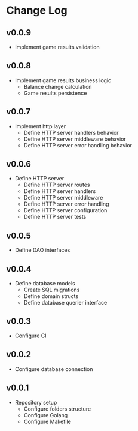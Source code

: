 # Change Log


## v0.0.9

- Implement game results validation
  

## v0.0.8

- Implement game results business logic
  - Balance change calculation
  - Game results persistence

## v0.0.7

- Implement http layer
  - Define HTTP server handlers behavior
  - Define HTTP server middleware behavior
  - Define HTTP server error handling behavior

## v0.0.6

- Define HTTP server
  - Define HTTP server routes
  - Define HTTP server handlers
  - Define HTTP server middleware
  - Define HTTP server error handling
  - Define HTTP server configuration
  - Define HTTP server tests

## v0.0.5

- Define DAO interfaces

## v0.0.4

- Define database models
  - Create SQL migrations
  - Define domain structs
  - Define database querier interface

## v0.0.3

- Configure CI

## v0.0.2

- Configure database connection
  
## v0.0.1

- Repository setup
  - Configure folders structure
  - Configure Golang
  - Configure Makefile
